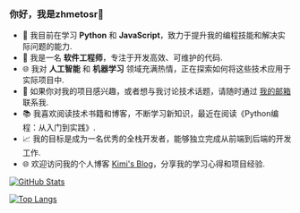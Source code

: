 ### 你好，我是zhmetosr👋

- 🌱 我目前在学习 **Python** 和 **JavaScript**，致力于提升我的编程技能和解决实际问题的能力.
- 💼 我是一名 **软件工程师**，专注于开发高效、可维护的代码.
- 🌐 我对 **人工智能** 和 **机器学习** 领域充满热情，正在探索如何将这些技术应用于实际项目中.
- 💌 如果你对我的项目感兴趣，或者想与我讨论技术话题，请随时通过 [我的邮箱](mailto:yourname@example.com) 联系我.
- 📚 我喜欢阅读技术书籍和博客，不断学习新知识，最近在阅读《Python编程：从入门到实践》.
- 📈 我的目标是成为一名优秀的全栈开发者，能够独立完成从前端到后端的开发工作.
- 🌐 欢迎访问我的个人博客 [Kimi's Blog](https://yourname.github.io)，分享我的学习心得和项目经验.

[![GitHub Stats](https://github-readme-stats.vercel.app/api?username=yourname&show_icons=true&theme=radical)](https://github.com/yourname/github-readme-stats)

[![Top Langs](https://github-readme-stats.vercel.app/api/top-langs/?username=yourname&layout=compact&theme=radical)](https://github.com/yourname/github-readme-stats)

